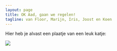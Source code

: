 ```yaml
---
layout: page
title: OK Aad, gaan we regelen!
tagline: van Floor, Marijn, Iris, Joost en Koen
---
```


Hier heb je alvast een plaatje van een leuk katje:

<img src="http://thecatapi.com/api/images/get?format=src&type=gif">
